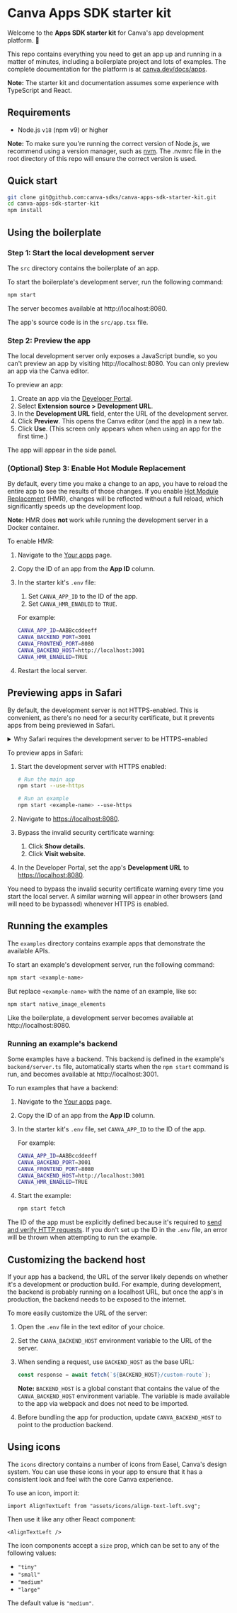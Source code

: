 # Canva Apps SDK starter kit

Welcome to the **Apps SDK starter kit** for Canva's app development platform. 🎉

This repo contains everything you need to get an app up and running in a matter of minutes, including a boilerplate project and lots of examples. The complete documentation for the platform is at [canva.dev/docs/apps](https://www.canva.dev/docs/apps/).

**Note:** The starter kit and documentation assumes some experience with TypeScript and React.

## Requirements

- Node.js `v18` (npm v9) or higher

**Note:** To make sure you're running the correct version of Node.js, we recommend using a version manager, such as [nvm](https://github.com/nvm-sh/nvm#intro). The .nvmrc file in the root directory of this repo will ensure the correct version is used.

## Quick start

```bash
git clone git@github.com:canva-sdks/canva-apps-sdk-starter-kit.git
cd canva-apps-sdk-starter-kit
npm install
```

## Using the boilerplate

### Step 1: Start the local development server

The `src` directory contains the boilerplate of an app.

To start the boilerplate's development server, run the following command:

```bash
npm start
```

The server becomes available at http://localhost:8080.

The app's source code is in the `src/app.tsx` file.

### Step 2: Preview the app

The local development server only exposes a JavaScript bundle, so you can't preview an app by visiting http://localhost:8080. You can only preview an app via the Canva editor.

To preview an app:

1. Create an app via the [Developer Portal](https://www.canva.com/developers).
2. Select **Extension source > Development URL**.
3. In the **Development URL** field, enter the URL of the development server.
4. Click **Preview**. This opens the Canva editor (and the app) in a new tab.
5. Click **Use**. (This screen only appears when when using an app for the first time.)

The app will appear in the side panel.

### (Optional) Step 3: Enable Hot Module Replacement

By default, every time you make a change to an app, you have to reload the entire app to see the results of those changes. If you enable [Hot Module Replacement](https://webpack.js.org/concepts/hot-module-replacement/) (HMR), changes will be reflected without a full reload, which significantly speeds up the development loop.

**Note:** HMR does **not** work while running the development server in a Docker container.

To enable HMR:

1. Navigate to the [Your apps](https://www.canva.com/developers/apps) page.
2. Copy the ID of an app from the **App ID** column.
3. In the starter kit's `.env` file:

   1. Set `CANVA_APP_ID` to the ID of the app.
   2. Set `CANVA_HMR_ENABLED` to `TRUE`.

   For example:

   ```bash
   CANVA_APP_ID=AABBccddeeff
   CANVA_BACKEND_PORT=3001
   CANVA_FRONTEND_PORT=8080
   CANVA_BACKEND_HOST=http://localhost:3001
   CANVA_HMR_ENABLED=TRUE
   ```

4. Restart the local server.

## Previewing apps in Safari

By default, the development server is not HTTPS-enabled. This is convenient, as there's no need for a security certificate, but it prevents apps from being previewed in Safari.

<details>
  <summary>Why Safari requires the development server to be HTTPS-enabled</summary>

Canva itself is served via HTTPS and most browsers prevent HTTPS pages from loading scripts via non-HTTPS connections. Chrome and Firefox make exceptions for local servers, such as `localhost`, but Safari does not, so if you're using Safari, the development server must be HTTPS-enabled.

To learn more, see [Loading mixed-content resources](https://developer.mozilla.org/en-US/docs/Web/Security/Mixed_content#loading_mixed-content_resources).

</details>

To preview apps in Safari:

1. Start the development server with HTTPS enabled:

   ```bash
   # Run the main app
   npm start --use-https

   # Run an example
   npm start <example-name> --use-https
   ```

2. Navigate to <https://localhost:8080>.
3. Bypass the invalid security certificate warning:
   1. Click **Show details**.
   2. Click **Visit website**.
4. In the Developer Portal, set the app's **Development URL** to <https://localhost:8080>.

You need to bypass the invalid security certificate warning every time you start the local server. A similar warning will appear in other browsers (and will need to be bypassed) whenever HTTPS is enabled.

## Running the examples

The `examples` directory contains example apps that demonstrate the available APIs.

To start an example's development server, run the following command:

```bash
npm start <example-name>
```

But replace `<example-name>` with the name of an example, like so:

```bash
npm start native_image_elements
```

Like the boilerplate, a development server becomes available at http://localhost:8080.

### Running an example's backend

Some examples have a backend. This backend is defined in the example's `backend/server.ts` file, automatically starts when the `npm start` command is run, and becomes available at http://localhost:3001.

To run examples that have a backend:

1. Navigate to the [Your apps](https://www.canva.com/developers/apps) page.
2. Copy the ID of an app from the **App ID** column.
3. In the starter kit's `.env` file, set `CANVA_APP_ID` to the ID of the app.

   For example:

   ```bash
   CANVA_APP_ID=AABBccddeeff
   CANVA_BACKEND_PORT=3001
   CANVA_FRONTEND_PORT=8080
   CANVA_BACKEND_HOST=http://localhost:3001
   CANVA_HMR_ENABLED=TRUE
   ```

4. Start the example:

   ```bash
   npm start fetch
   ```

The ID of the app must be explicitly defined because it's required to [send and verify HTTP requests](https://www.canva.dev/docs/apps/send-request/). If you don't set up the ID in the `.env` file, an error will be thrown when attempting to run the example.

## Customizing the backend host

If your app has a backend, the URL of the server likely depends on whether it's a development or production build. For example, during development, the backend is probably running on a localhost URL, but once the app's in production, the backend needs to be exposed to the internet.

To more easily customize the URL of the server:

1. Open the `.env` file in the text editor of your choice.
2. Set the `CANVA_BACKEND_HOST` environment variable to the URL of the server.
3. When sending a request, use `BACKEND_HOST` as the base URL:

   ```ts
   const response = await fetch(`${BACKEND_HOST}/custom-route`);
   ```

   **Note:** `BACKEND_HOST` is a global constant that contains the value of the `CANVA_BACKEND_HOST` environment variable. The variable is made available to the app via webpack and does not need to be imported.

4. Before bundling the app for production, update `CANVA_BACKEND_HOST` to point to the production backend.

## Using icons

The `icons` directory contains a number of icons from Easel, Canva's design system. You can use these icons in your app to ensure that it has a consistent look and feel with the core Canva experience.

To use an icon, import it:

```tsx
import AlignTextLeft from "assets/icons/align-text-left.svg";
```

Then use it like any other React component:

```tsx
<AlignTextLeft />
```

The icon components accept a `size` prop, which can be set to any of the following values:

- `"tiny"`
- `"small"`
- `"medium"`
- `"large"`

The default value is `"medium"`.
